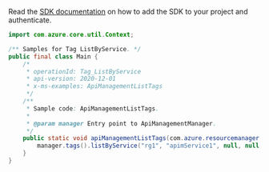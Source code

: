 Read the [SDK documentation](https://github.com/Azure/azure-sdk-for-java/blob/azure-resourcemanager-apimanagement_1.0.0-beta.2/sdk/apimanagement/azure-resourcemanager-apimanagement/README.md) on how to add the SDK to your project and authenticate.

```java
import com.azure.core.util.Context;

/** Samples for Tag ListByService. */
public final class Main {
    /*
     * operationId: Tag_ListByService
     * api-version: 2020-12-01
     * x-ms-examples: ApiManagementListTags
     */
    /**
     * Sample code: ApiManagementListTags.
     *
     * @param manager Entry point to ApiManagementManager.
     */
    public static void apiManagementListTags(com.azure.resourcemanager.apimanagement.ApiManagementManager manager) {
        manager.tags().listByService("rg1", "apimService1", null, null, null, null, Context.NONE);
    }
}
```
